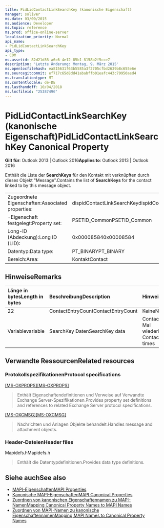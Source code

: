 ```yaml
---
title: PidLidContactLinkSearchKey (kanonische Eigenschaft)
manager: soliver
ms.date: 03/09/2015
ms.audience: Developer
ms.topic: reference
ms.prod: office-online-server
localization_priority: Normal
api_name:
- PidLidContactLinkSearchKey
api_type:
- COM
ms.assetid: 82d21d38-a6c6-4e12-85b1-8158b2f5cce7
description: 'Letzte Änderung: Montag, 9. März 2015'
ms.openlocfilehash: ea815631f63b5585a3f2705cfbd2639b8c655e6e
ms.sourcegitcommit: ef717c65d8dd41ababffb01eafc443c79950aed4
ms.translationtype: MT
ms.contentlocale: de-DE
ms.lasthandoff: 10/04/2018
ms.locfileid: "25387496"
---
```

# <a name="pidlidcontactlinksearchkey-canonical-property"></a><span data-ttu-id="a011b-103">PidLidContactLinkSearchKey (kanonische Eigenschaft)</span><span class="sxs-lookup"><span data-stu-id="a011b-103">PidLidContactLinkSearchKey Canonical Property</span></span>

<span data-ttu-id="a011b-104">**Gilt für**: Outlook 2013 | Outlook 2016</span><span class="sxs-lookup"><span data-stu-id="a011b-104">**Applies to**: Outlook 2013 | Outlook 2016</span></span> 
  
<span data-ttu-id="a011b-105">Enthält die Liste der **SearchKeys** für den Kontakt mit verknüpften durch dieses Objekt "Message".</span><span class="sxs-lookup"><span data-stu-id="a011b-105">Contains the list of **SearchKeys** for the contact linked to by this message object.</span></span> 
  
|||
|:-----|:-----|
|<span data-ttu-id="a011b-106">Zugeordnete Eigenschaften:</span><span class="sxs-lookup"><span data-stu-id="a011b-106">Associated properties:</span></span>  <br/> |<span data-ttu-id="a011b-107">dispidContactLinkSearchKey</span><span class="sxs-lookup"><span data-stu-id="a011b-107">dispidContactLinkSearchKey</span></span>  <br/> |
|<span data-ttu-id="a011b-108">-Eigenschaft festgelegt:</span><span class="sxs-lookup"><span data-stu-id="a011b-108">Property set:</span></span>  <br/> |<span data-ttu-id="a011b-109">PSETID_Common</span><span class="sxs-lookup"><span data-stu-id="a011b-109">PSETID_Common</span></span>  <br/> |
|<span data-ttu-id="a011b-110">Long-ID (Abdeckung):</span><span class="sxs-lookup"><span data-stu-id="a011b-110">Long ID (LID):</span></span>  <br/> |<span data-ttu-id="a011b-111">0x00008584</span><span class="sxs-lookup"><span data-stu-id="a011b-111">0x00008584</span></span>  <br/> |
|<span data-ttu-id="a011b-112">Datentyp:</span><span class="sxs-lookup"><span data-stu-id="a011b-112">Data type:</span></span>  <br/> |<span data-ttu-id="a011b-113">PT_BINARY</span><span class="sxs-lookup"><span data-stu-id="a011b-113">PT_BINARY</span></span>  <br/> |
|<span data-ttu-id="a011b-114">Bereich:</span><span class="sxs-lookup"><span data-stu-id="a011b-114">Area:</span></span>  <br/> |<span data-ttu-id="a011b-115">Kontakt</span><span class="sxs-lookup"><span data-stu-id="a011b-115">Contact</span></span>  <br/> |
   
## <a name="remarks"></a><span data-ttu-id="a011b-116">Hinweise</span><span class="sxs-lookup"><span data-stu-id="a011b-116">Remarks</span></span>

|<span data-ttu-id="a011b-117">**Länge in bytes**</span><span class="sxs-lookup"><span data-stu-id="a011b-117">**Length in bytes**</span></span>|<span data-ttu-id="a011b-118">**Beschreibung**</span><span class="sxs-lookup"><span data-stu-id="a011b-118">**Description**</span></span>|<span data-ttu-id="a011b-119">**Hinweise**</span><span class="sxs-lookup"><span data-stu-id="a011b-119">**Notes**</span></span>|
|:-----|:-----|:-----|
|<span data-ttu-id="a011b-120">2</span><span class="sxs-lookup"><span data-stu-id="a011b-120">2</span></span>  <br/> |<span data-ttu-id="a011b-121">ContactEntryCount</span><span class="sxs-lookup"><span data-stu-id="a011b-121">ContactEntryCount</span></span>  <br/> |<span data-ttu-id="a011b-122">Keine</span><span class="sxs-lookup"><span data-stu-id="a011b-122">None</span></span>  <br/> |
|<span data-ttu-id="a011b-123">Variable</span><span class="sxs-lookup"><span data-stu-id="a011b-123">variable</span></span>  <br/> |<span data-ttu-id="a011b-124">SearchKey Daten</span><span class="sxs-lookup"><span data-stu-id="a011b-124">SearchKey data</span></span>  <br/> |<span data-ttu-id="a011b-125">ContactEntryCount-Mal wiederholt</span><span class="sxs-lookup"><span data-stu-id="a011b-125">Repeats ContactEntryCount times</span></span>  <br/> |
   
## <a name="related-resources"></a><span data-ttu-id="a011b-126">Verwandte Ressourcen</span><span class="sxs-lookup"><span data-stu-id="a011b-126">Related resources</span></span>

### <a name="protocol-specifications"></a><span data-ttu-id="a011b-127">Protokollspezifikationen</span><span class="sxs-lookup"><span data-stu-id="a011b-127">Protocol specifications</span></span>

<span data-ttu-id="a011b-128">[[MS-OXPROPS]](https://msdn.microsoft.com/library/f6ab1613-aefe-447d-a49c-18217230b148%28Office.15%29.aspx)</span><span class="sxs-lookup"><span data-stu-id="a011b-128">[[MS-OXPROPS]](https://msdn.microsoft.com/library/f6ab1613-aefe-447d-a49c-18217230b148%28Office.15%29.aspx)</span></span>
  
> <span data-ttu-id="a011b-129">Enthält Eigenschaftendefinitionen und Verweise auf Verwandte Exchange Server-Spezifikationen.</span><span class="sxs-lookup"><span data-stu-id="a011b-129">Provides property set definitions and references to related Exchange Server protocol specifications.</span></span>
    
<span data-ttu-id="a011b-130">[[MS-OXCMSG]](https://msdn.microsoft.com/library/7fd7ec40-deec-4c06-9493-1bc06b349682%28Office.15%29.aspx)</span><span class="sxs-lookup"><span data-stu-id="a011b-130">[[MS-OXCMSG]](https://msdn.microsoft.com/library/7fd7ec40-deec-4c06-9493-1bc06b349682%28Office.15%29.aspx)</span></span>
  
> <span data-ttu-id="a011b-131">Nachrichten und Anlagen Objekte behandelt.</span><span class="sxs-lookup"><span data-stu-id="a011b-131">Handles message and attachment objects.</span></span>
    
### <a name="header-files"></a><span data-ttu-id="a011b-132">Header-Dateien</span><span class="sxs-lookup"><span data-stu-id="a011b-132">Header files</span></span>

<span data-ttu-id="a011b-133">Mapidefs.h</span><span class="sxs-lookup"><span data-stu-id="a011b-133">Mapidefs.h</span></span>
  
> <span data-ttu-id="a011b-134">Enthält die Datentypdefinitionen.</span><span class="sxs-lookup"><span data-stu-id="a011b-134">Provides data type definitions.</span></span>
    
## <a name="see-also"></a><span data-ttu-id="a011b-135">Siehe auch</span><span class="sxs-lookup"><span data-stu-id="a011b-135">See also</span></span>

- [<span data-ttu-id="a011b-136">MAPI-Eigenschaften</span><span class="sxs-lookup"><span data-stu-id="a011b-136">MAPI Properties</span></span>](mapi-properties.md) 
- [<span data-ttu-id="a011b-137">Kanonische MAPI-Eigenschaften</span><span class="sxs-lookup"><span data-stu-id="a011b-137">MAPI Canonical Properties</span></span>](mapi-canonical-properties.md)
- [<span data-ttu-id="a011b-138">Zuordnen von kanonischen Eigenschaftennamen zu MAPI-Namen</span><span class="sxs-lookup"><span data-stu-id="a011b-138">Mapping Canonical Property Names to MAPI Names</span></span>](mapping-canonical-property-names-to-mapi-names.md)
- [<span data-ttu-id="a011b-139">Zuordnen von MAPI-Namen zu kanonische Eigenschaftennamen</span><span class="sxs-lookup"><span data-stu-id="a011b-139">Mapping MAPI Names to Canonical Property Names</span></span>](mapping-mapi-names-to-canonical-property-names.md)


